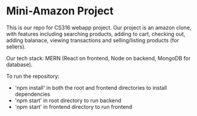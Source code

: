 # Mini-Amazon Project

This is our repo for CS316 webapp project. Our project is an amazon clone, with features including searching products, adding to cart, checking out, adding balanace, viewing transactions and selling/listing products (for sellers).

Our tech stack: MERN (React on frontend, Node on backend, MongoDB for database). 

To run the repository:
- 'npm install' in both the root and frontend directories to install dependencies
- 'npm start' in root directory to run backend
- 'npm start' in frontend directory to run frontend
